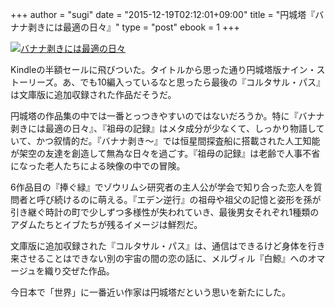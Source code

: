 +++
author = "sugi"
date = "2015-12-19T02:12:01+09:00"
title = "円城塔『バナナ剥きには最適の日々』"
type = "post"
ebook = 1
+++

<a href="http://www.amazon.co.jp/exec/obidos/ASIN/B00KID932A/chezsugi-22/ref=nosim/" name="amazletlink" target="_blank"><img src="http://ecx.images-amazon.com/images/I/51jwUAdPweL.jpg" alt="バナナ剥きには最適の日々" style="border: none;" class="alignleft" /></a>

Kindleの半額セールに飛びついた。タイトルから思った通り円城塔版ナイン・ストーリーズ。あ、でも10編入っているなと思ったら最後の『コルタサル・パス』は文庫版に追加収録された作品だそうだ。

円城塔の作品集の中では一番とっつきやすいのではないだろうか。特に『バナナ剥きには最適の日々』、『祖母の記録』はメタ成分が少なくて、しっかり物語していて、かつ叙情的だ。『バナナ剥き〜』では恒星間探査船に搭載された人工知能が架空の友達を創造して無為な日々を過ごす。『祖母の記録』は老齢で人事不省になった老人たちによる映像の中での冒険。

6作品目の『捧ぐ緑』でゾウリムシ研究者の主人公が学会で知り合った恋人を質問者と呼び続けるのに萌える。『エデン逆行』の祖母や祖父の記憶と姿形を孫が引き継ぐ時計の町で少しずつ多様性が失われていき、最後男女それぞれ1種類のアダムたちとイブたちが残るイメージは鮮烈だ。

文庫版に追加収録された『コルタサル・パス』は、通信はできるけど身体を行き来させることはできない別の宇宙の間の恋の話に、メルヴィル『白鯨』へのオマージュを織り交ぜた作品。

今日本で「世界」に一番近い作家は円城塔だという思いを新たにした。





